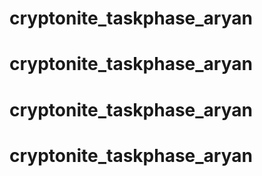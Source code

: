 # cryptonite_taskphase_aryan
# cryptonite_taskphase_aryan
# cryptonite_taskphase_aryan
# cryptonite_taskphase_aryan
